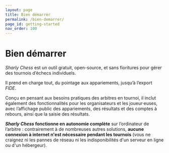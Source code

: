 ```yaml
---
layout: page
title: Bien démarrer
permalink: /bien-demarrer/
page_id: getting-started
nav_order: 100
---
```


# Bien démarrer

_Sharly Chess_ est un outil gratuit, open-source, et sans fioritures pour gérer des tournois d’échecs individuels.

Il prend en charge tout, du pointage aux appariements, jusqu’à l’export _FIDE_.

Conçu en pensant aux besoins pratiques des arbitres en tournoi, il inclut également des fonctionnalités pour les organisateurs et les joueur·euses, avec l’affichage public des appariements, des résultats et des comptes à rebours, ainsi que la saisie des résultats.

**_Sharly Chess_ fonctionne en autonomie complète** sur l’ordinateur de l’arbitre :
contrairement à de nombreuses autres solutions, **aucune connexion à internet n'est nécessaire pendant les tournois**
(vous ne craignez ni les pannes de réseau ni les indisponibilités d'un serveur en ligne ou d'un hébergeur).
